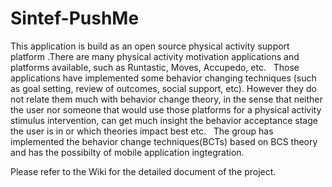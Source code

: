 # Sintef-PushMe
This application is build as an open source physical activity support platform .There are many physical activity motivation applications and platforms available, such as Runtastic, Moves, Accupedo, etc. 
 
Those applications have implemented some behavior changing techniques (such as goal setting, review of outcomes, social support, etc). However they do not relate them much with behavior change theory, in the sense that neither the user nor someone that would use those platforms for a physical activity stimulus intervention, can get much insight the behavior acceptance stage the user is in or which theories impact best etc.
 
The group has implemented the behavior change techniques(BCTs) based on BCS theory and has the possibilty of mobile application ingtegration.

Please refer to the Wiki for the detailed document of the project.
